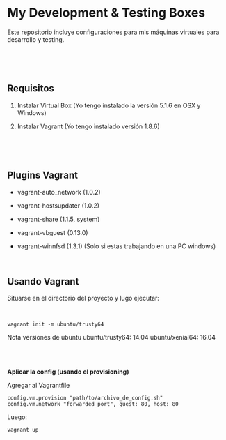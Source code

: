 My Development & Testing Boxes
==============================

Este repositorio incluye configuraciones para mis máquinas virtuales para desarrollo y testing.

 

 

Requisitos
----------

1.  Instalar Virtual Box (Yo tengo instalado la versión 5.1.6 en OSX y Windows)

2.  Instalar Vagrant (Yo tengo instalado versión 1.8.6)

 

 

Plugins Vagrant
---------------

-   vagrant-auto_network (1.0.2)

-   vagrant-hostsupdater (1.0.2)

-   vagrant-share (1.1.5, system)

-   vagrant-vbguest (0.13.0)

-   vagrant-winnfsd (1.3.1) (Solo si estas trabajando en una PC windows)

 

Usando Vagrant
--------------

Situarse en el directorio del
proyecto y lugo ejecutar:

 


~~~~~~~~~~~~~~~~~~~~~~~~~~~~~~~~~~~~~~~~~~~~~~~~~~~~~~~~~~~~~~~~~~~~~~~~~~~~~~~~
vagrant init -m ubuntu/trusty64
~~~~~~~~~~~~~~~~~~~~~~~~~~~~~~~~~~~~~~~~~~~~~~~~~~~~~~~~~~~~~~~~~~~~~~~~~~~~~~~~


Nota versiones de ubuntu
ubuntu/trusty64: 14.04
ubuntu/xenial64:   16.04   
 

 

**Aplicar la config (usando el provisioning)**


Agregar al Vagrantfile

~~~~~~~~~~~~~~~~~~~~~~~~~~~~~~~~~~~~~~~~~~~~~~~~~~~~~~~~~~~~~~~~~~~~~~~~~~~~~~~~
config.vm.provision "path/to/archivo_de_config.sh"
config.vm.network "forwarded_port", guest: 80, host: 80
~~~~~~~~~~~~~~~~~~~~~~~~~~~~~~~~~~~~~~~~~~~~~~~~~~~~~~~~~~~~~~~~~~~~~~~~~~~~~~~~


Luego:
~~~~~~~~~~~~~~~~~~~~~~~~~~~~~~~~~~~~~~~~~~~~~~~~~~~~~~~~~~~~~~~~~~~~~~~~~~~~~~~~
vagrant up
~~~~~~~~~~~~~~~~~~~~~~~~~~~~~~~~~~~~~~~~~~~~~~~~~~~~~~~~~~~~~~~~~~~~~~~~~~~~~~~~

 

